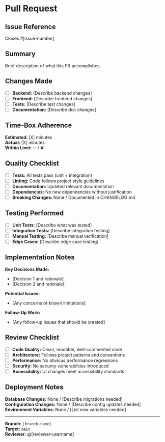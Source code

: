 # Pull Request

## Issue Reference
Closes #[issue-number]

## Summary
Brief description of what this PR accomplishes.

## Changes Made
- [ ] **Backend:** [Describe backend changes]
- [ ] **Frontend:** [Describe frontend changes]  
- [ ] **Tests:** [Describe test changes]
- [ ] **Documentation:** [Describe doc changes]

## Time-Box Adherence
**Estimated:** [X] minutes  
**Actual:** [X] minutes  
**Within Limit:** ✅ / ❌

## Quality Checklist
- [ ] **Tests:** All tests pass (unit + integration)
- [ ] **Linting:** Code follows project style guidelines
- [ ] **Documentation:** Updated relevant documentation
- [ ] **Dependencies:** No new dependencies without justification
- [ ] **Breaking Changes:** None / Documented in CHANGELOG.md

## Testing Performed
- [ ] **Unit Tests:** [Describe what was tested]
- [ ] **Integration Tests:** [Describe integration testing]
- [ ] **Manual Testing:** [Describe manual verification]
- [ ] **Edge Cases:** [Describe edge case testing]

## Implementation Notes
**Key Decisions Made:**
- [Decision 1 and rationale]
- [Decision 2 and rationale]

**Potential Issues:**
- [Any concerns or known limitations]

**Follow-Up Work:**
- [Any follow-up issues that should be created]

## Review Checklist
- [ ] **Code Quality:** Clean, readable, well-commented code
- [ ] **Architecture:** Follows project patterns and conventions
- [ ] **Performance:** No obvious performance regressions
- [ ] **Security:** No security vulnerabilities introduced
- [ ] **Accessibility:** UI changes meet accessibility standards

## Deployment Notes
**Database Changes:** None / [Describe migrations needed]  
**Configuration Changes:** None / [Describe config updates needed]  
**Environment Variables:** None / [List new variables needed]

---
**Branch:** `[branch-name]`  
**Target:** `main`  
**Reviewer:** @[reviewer-username]
